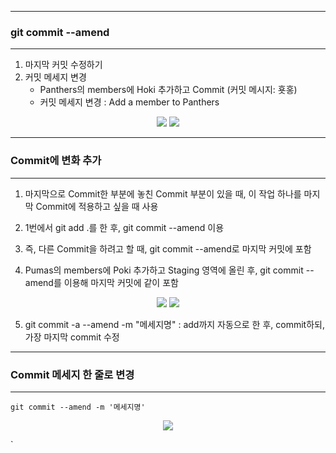 -----
### git commit --amend
-----
1. 마지막 커밋 수정하기
2. 커밋 메세지 변경
   - Panthers의 members에 Hoki 추가하고 Commit (커밋 메시지: 횻홍)
   - 커밋 메세지 변경 : Add a member to Panthers

<div align="center">
<img src="https://github.com/sooyounghan/Web/assets/34672301/6ae607ac-4386-4d9f-9c2a-718026f5c44c">
<img src="https://github.com/sooyounghan/Web/assets/34672301/b0cadf58-6dee-46c6-8a68-a60422120921">
</div>

-----
### Commit에 변화 추가
-----
1. 마지막으로 Commit한 부분에 놓친 Commit 부분이 있을 때, 이 작업 하나를 마지막 Commit에 적용하고 싶을 때 사용
2. 1번에서 git add .를 한 후, git commit --amend 이용
3. 즉, 다른 Commit을 하려고 할 때, git commit --amend로 마지막 커밋에 포함

4. Pumas의 members에 Poki 추가하고 Staging 영역에 올린 후, git commit --amend를 이용해 마지막 커밋에 같이 포함
<div align="center">
<img src="https://github.com/sooyounghan/Web/assets/34672301/22cdcba7-f891-4205-9f62-c07511ca21f3">
<img src="https://github.com/sooyounghan/Web/assets/34672301/0a74cf44-0b98-4569-a25c-c7dc91a3d1d7">
</div>

5. git commit -a --amend -m "메세지명" : add까지 자동으로 한 후, commit하되, 가장 마지막 commit 수정
   
-----
### Commit 메세지 한 줄로 변경
-----
```
git commit --amend -m '메세지명'
```
<div align="center">
<img src="https://github.com/sooyounghan/Web/assets/34672301/a3384060-0ad6-4f25-af9e-dfcfe936af34">
</div>


`
